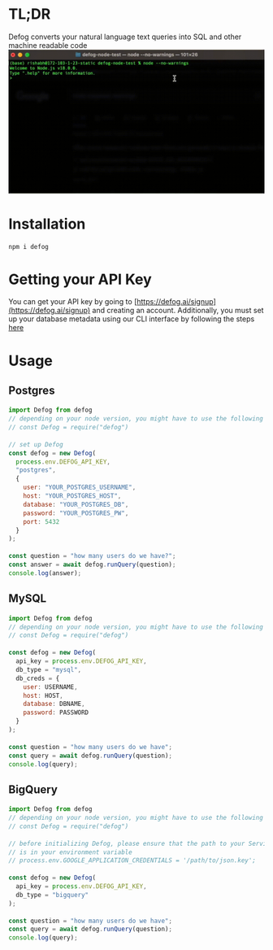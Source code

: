 # TL;DR
Defog converts your natural language text queries into SQL and other machine readable code
![](defog-node.gif)

# Installation
`npm i defog`

# Getting your API Key
You can get your API key by going to [https://defog.ai/signup](https://defog.ai/signup) and creating an account. Additionally, you must set up your database metadata using our CLI interface by following the steps [here](https://docs.defog.ai/getting-started/)

# Usage

## Postgres
```javascript
import Defog from defog
// depending on your node version, you might have to use the following line instead
// const Defog = require("defog")

// set up Defog
const defog = new Defog(
  process.env.DEFOG_API_KEY,
  "postgres", 
  {
    user: "YOUR_POSTGRES_USERNAME",
    host: "YOUR_POSTGRES_HOST",
    database: "YOUR_POSTGRES_DB",
    password: "YOUR_POSTGRES_PW",
    port: 5432
  }
);

const question = "how many users do we have?";
const answer = await defog.runQuery(question);
console.log(answer);
```

## MySQL
```javascript
import Defog from defog
// depending on your node version, you might have to use the following line instead
// const Defog = require("defog")

const defog = new Defog(
  api_key = process.env.DEFOG_API_KEY,
  db_type = "mysql",
  db_creds = {
    user: USERNAME,
    host: HOST,
    database: DBNAME,
    password: PASSWORD
  }
);

const question = "how many users do we have";
const query = await defog.runQuery(question);
console.log(query);
```

## BigQuery
```javascript
import Defog from defog
// depending on your node version, you might have to use the following line instead
// const Defog = require("defog")

// before initializing Defog, please ensure that the path to your Service Account JSON
// is in your environment variable
// process.env.GOOGLE_APPLICATION_CREDENTIALS = '/path/to/json.key';

const defog = new Defog(
  api_key = process.env.DEFOG_API_KEY,
  db_type = "bigquery"
);

const question = "how many users do we have";
const query = await defog.runQuery(question);
console.log(query);
```
